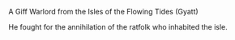 A Giff Warlord from the Isles of the Flowing Tides (Gyatt)

He fought for the annihilation of the ratfolk who inhabited the isle.